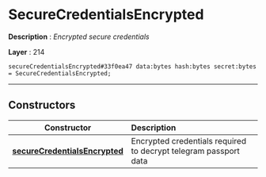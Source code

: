 # SecureCredentialsEncrypted

**Description** : *Encrypted secure credentials*

**Layer** : 214

```tl
secureCredentialsEncrypted#33f0ea47 data:bytes hash:bytes secret:bytes = SecureCredentialsEncrypted;
```

---

## Constructors

| Constructor | Description |
| :---: | :--- |
| [**secureCredentialsEncrypted**](constructor/secureCredentialsEncrypted) | Encrypted credentials required to decrypt telegram passport data |